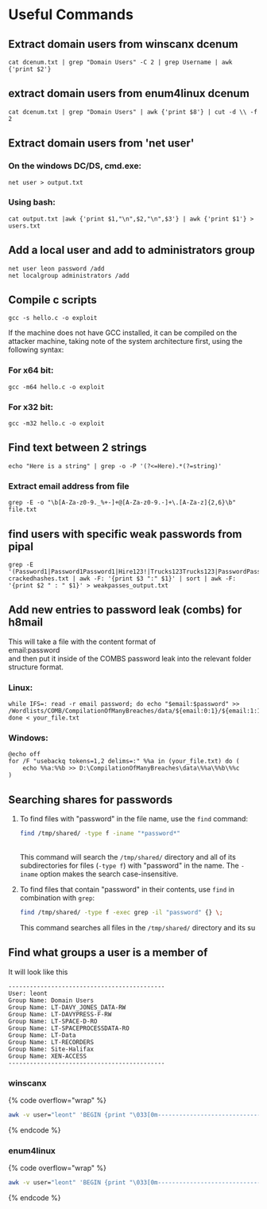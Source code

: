 # Useful Commands

## Extract domain users from winscanx dcenum

```
cat dcenum.txt | grep "Domain Users" -C 2 | grep Username | awk {'print $2'}
```

## extract domain users from enum4linux dcenum

```
cat dcenum.txt | grep "Domain Users" | awk {'print $8'} | cut -d \\ -f 2
```

## Extract domain users from 'net user'

### On the windows DC/DS, cmd.exe:

```
net user > output.txt
```

### Using bash:

```
cat output.txt |awk {'print $1,"\n",$2,"\n",$3'} | awk {'print $1'} > users.txt
```

## Add a local user and add to administrators group

```
net user leon password /add
net localgroup administrators /add
```

## Compile c scripts

```
gcc -s hello.c -o exploit
```

If the machine does not have GCC installed, it can be compiled on the attacker machine, taking note of the system architecture first, using the following syntax:

### For x64 bit:

```
gcc -m64 hello.c -o exploit
```

### For x32 bit:

```
gcc -m32 hello.c -o exploit
```

## Find text between 2 strings

```
echo "Here is a string" | grep -o -P '(?<=Here).*(?=string)'
```

### Extract email address from file

```
grep -E -o "\b[A-Za-z0-9._%+-]+@[A-Za-z0-9.-]+\.[A-Za-z]{2,6}\b" file.txt
```

## find users with specific weak passwords from pipal

```
grep -E '(Password1|Password1Password1|Hire123!|Trucks123Trucks123|PasswordPassword1\.|Service1Service1|Winteriscoming@23|Cryingfr33m@n23|Password1!)' crackedhashes.txt | awk -F: '{print $3 ":" $1}' | sort | awk -F: '{print $2 " : " $1}' > weakpasses_output.txt
```

## Add new entries to password leak (combs) for h8mail

This will take a file with the content format of\
email:password\
and then put it inside of the COMBS password leak into the relevant folder structure format.&#x20;

### Linux:

```
while IFS=: read -r email password; do echo "$email:$password" >> /Wordlists/COMB/CompilationOfManyBreaches/data/${email:0:1}/${email:1:1}/${email:2:1}; done < your_file.txt
```

### Windows:

```
@echo off
for /F "usebackq tokens=1,2 delims=:" %%a in (your_file.txt) do (
    echo %%a:%%b >> D:\CompilationOfManyBreaches\data\%%a\%%b\%%c
)
```

## Searching shares for passwords

1.  To find files with "password" in the file name, use the `find` command:

    ```bash
    find /tmp/shared/ -type f -iname "*password*"
    ```

    \
    This command will search the `/tmp/shared/` directory and all of its subdirectories for files (`-type f`) with "password" in the name. The `-iname` option makes the search case-insensitive.
2.  To find files that contain "password" in their contents, use `find` in combination with `grep`:

    ```bash
    find /tmp/shared/ -type f -exec grep -il "password" {} \;
    ```

    This command searches all files in the `/tmp/shared/` directory and its su

## Find what groups a user is a member of

It will look like this

```
--------------------------------------------
User: leont
Group Name: Domain Users
Group Name: LT-DAVY_JONES_DATA-RW
Group Name: LT-DAVYPRESS-F-RW
Group Name: LT-SPACE-D-RO
Group Name: LT-SPACEPROCESSDATA-RO
Group Name: LT-Data
Group Name: LT-RECORDERS
Group Name: Site-Halifax
Group Name: XEN-ACCESS
--------------------------------------------
```

### winscanx

{% code overflow="wrap" %}
```bash
awk -v user="leont" 'BEGIN {print "\033[0m--------------------------------------------\n\033[32mUser: " user "\033[0m"} /Username:/ {if ($0 ~ "Username:   " user) {print group_name}} {group_name=last; last=$0} END {print "--------------------------------------------"}' winscanx.txt | grep --color=always 'admin\|'
```
{% endcode %}

### enum4linux

{% code overflow="wrap" %}
```bash
awk -v user="leont" 'BEGIN {print "\033[0m--------------------------------------------\n\033[32mUser: " user "\033[0m"} $0 ~ "has member: .+\\\\" user {split($0, a, "'\''"); print "Group Name:", a[2]} END {print "--------------------------------------------"}' dcenum.txt | grep --color=always 'admin\|'
```
{% endcode %}
